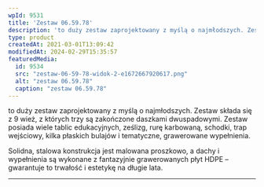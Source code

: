 ```yaml
---
wpId: 9531
title: 'Zestaw 06.59.78'
description: 'to duży zestaw zaprojektowany z myślą o najmłodszych. Zestaw składa się z 9 wież, z których trzy są zakończone daszkami dwuspadowymi. Zestaw posiada wiele tablic edukacyjnych, ześlizg, rurę karbowaną, schodki, trap wejściowy, kilka płaskich bulajów i tematyczne, grawerowane wypełnienia. Solidna, stalowa konstrukcja jest malowana proszkowo, a dachy i wypełnienia są wykonane z fantazyjnie grawerowanych płyt ...'
type: product
createdAt: 2021-03-01T13:09:42
modifiedAt: 2024-02-29T15:35:57
featuredMedia:
  id: 9534
  src: "zestaw-06-59-78-widok-2-e1672667920617.png"
  alt: "zestaw 06.59.78"
  caption: "zestaw 06.59.78"
---
```



to duży zestaw zaprojektowany z myślą o najmłodszych. Zestaw składa się z 9 wież, z których trzy są zakończone daszkami dwuspadowymi. Zestaw posiada wiele tablic edukacyjnych, ześlizg, rurę karbowaną, schodki, trap wejściowy, kilka płaskich bulajów i tematyczne, grawerowane wypełnienia.

Solidna, stalowa konstrukcja jest malowana proszkowo, a dachy i wypełnienia są wykonane z fantazyjnie grawerowanych płyt HDPE – gwarantuje to trwałość i estetykę na długie lata.

* * *